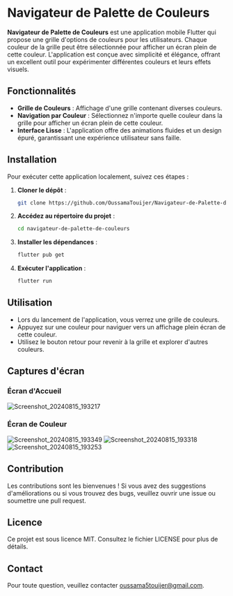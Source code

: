 

# Navigateur de Palette de Couleurs

**Navigateur de Palette de Couleurs** est une application mobile Flutter qui propose une grille d'options de couleurs pour les utilisateurs. Chaque couleur de la grille peut être sélectionnée pour afficher un écran plein de cette couleur. L'application est conçue avec simplicité et élégance, offrant un excellent outil pour expérimenter différentes couleurs et leurs effets visuels.

## Fonctionnalités

- **Grille de Couleurs** : Affichage d'une grille contenant diverses couleurs.
- **Navigation par Couleur** : Sélectionnez n'importe quelle couleur dans la grille pour afficher un écran plein de cette couleur.
- **Interface Lisse** : L'application offre des animations fluides et un design épuré, garantissant une expérience utilisateur sans faille.

## Installation

Pour exécuter cette application localement, suivez ces étapes :

1. **Cloner le dépôt** : 
   ```bash
   git clone https://github.com/OussamaTouijer/Navigateur-de-Palette-de-Couleurs.git
   ```

2. **Accédez au répertoire du projet** : 
   ```bash
   cd navigateur-de-palette-de-couleurs
   ```

3. **Installer les dépendances** :
   ```bash
   flutter pub get
   ```

4. **Exécuter l'application** :
   ```bash
   flutter run
   ```

## Utilisation

- Lors du lancement de l'application, vous verrez une grille de couleurs.
- Appuyez sur une couleur pour naviguer vers un affichage plein écran de cette couleur.
- Utilisez le bouton retour pour revenir à la grille et explorer d'autres couleurs.

## Captures d'écran

### Écran d'Accueil
![Screenshot_20240815_193217](https://github.com/user-attachments/assets/51b7d9c8-3c9f-4d45-ac24-d4634dee0a2e)

### Écran de Couleur

![Screenshot_20240815_193349](https://github.com/user-attachments/assets/c4dbc920-c5aa-4e0d-a83b-e35db39a45d2)
![Screenshot_20240815_193318](https://github.com/user-attachments/assets/e8d145dd-7d65-48d3-abb2-53b12b68d112)
![Screenshot_20240815_193253](https://github.com/user-attachments/assets/7875cec9-1a6a-484b-8614-fbb0ca9ae91b)


## Contribution

Les contributions sont les bienvenues ! Si vous avez des suggestions d'améliorations ou si vous trouvez des bugs, veuillez ouvrir une issue ou soumettre une pull request.

## Licence

Ce projet est sous licence MIT. Consultez le fichier LICENSE pour plus de détails.

## Contact

Pour toute question, veuillez contacter [oussama5touijer@gmail.com](mailto:oussama5touijer@gmail.com).
